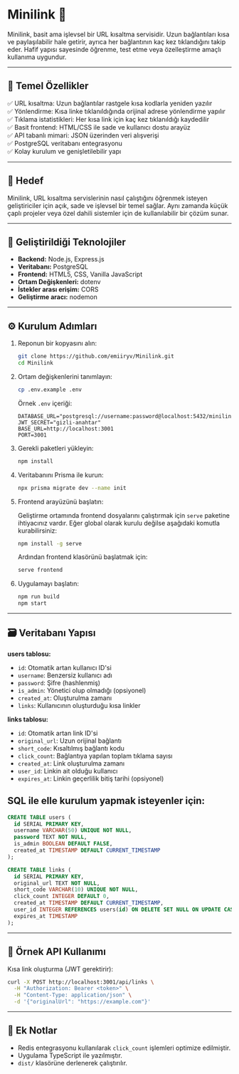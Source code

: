 # Minilink 🔗

Minilink, basit ama işlevsel bir URL kısaltma servisidir. Uzun bağlantıları kısa ve paylaşılabilir hale getirir, ayrıca her bağlantının kaç kez tıklandığını takip eder. Hafif yapısı sayesinde öğrenme, test etme veya özelleştirme amaçlı kullanıma uygundur.

---

## 🚀 Temel Özellikler

✅ URL kısaltma: Uzun bağlantılar rastgele kısa kodlarla yeniden yazılır  
✅ Yönlendirme: Kısa linke tıklanıldığında orijinal adrese yönlendirme yapılır  
✅ Tıklama istatistikleri: Her kısa link için kaç kez tıklanıldığı kaydedilir  
✅ Basit frontend: HTML/CSS ile sade ve kullanıcı dostu arayüz  
✅ API tabanlı mimari: JSON üzerinden veri alışverişi  
✅ PostgreSQL veritabanı entegrasyonu  
✅ Kolay kurulum ve genişletilebilir yapı

---

## 🎯 Hedef

Minilink, URL kısaltma servislerinin nasıl çalıştığını öğrenmek isteyen geliştiriciler için açık, sade ve işlevsel bir temel sağlar. Aynı zamanda küçük çaplı projeler veya özel dahili sistemler için de kullanılabilir bir çözüm sunar.

---

## 📌 Geliştirildiği Teknolojiler

- **Backend:** Node.js, Express.js  
- **Veritabanı:** PostgreSQL  
- **Frontend:** HTML5, CSS, Vanilla JavaScript  
- **Ortam Değişkenleri:** dotenv  
- **İstekler arası erişim:** CORS  
- **Geliştirme aracı:** nodemon  

---

## ⚙️ Kurulum Adımları

1. Reponun bir kopyasını alın:
   ```bash
   git clone https://github.com/emiiryv/Minilink.git
   cd Minilink
   ```

2. Ortam değişkenlerini tanımlayın:
   ```bash
   cp .env.example .env
   ```

   Örnek `.env` içeriği:
   ```
   DATABASE_URL="postgresql://username:password@localhost:5432/minilink"
   JWT_SECRET="gizli-anahtar"
   BASE_URL=http://localhost:3001
   PORT=3001
   ```

3. Gerekli paketleri yükleyin:
   ```bash
   npm install
   ```

4. Veritabanını Prisma ile kurun:
   ```bash
   npx prisma migrate dev --name init
   ```

5. Frontend arayüzünü başlatın:

   Geliştirme ortamında frontend dosyalarını çalıştırmak için `serve` paketine ihtiyacınız vardır. Eğer global olarak kurulu değilse aşağıdaki komutla kurabilirsiniz:

   ```bash
   npm install -g serve
   ```

   Ardından frontend klasörünü başlatmak için:

   ```bash
   serve frontend
   ```

6. Uygulamayı başlatın:
   ```bash
   npm run build
   npm start
   ```

---

## 🗃️ Veritabanı Yapısı

**users tablosu:**
- `id`: Otomatik artan kullanıcı ID'si  
- `username`: Benzersiz kullanıcı adı  
- `password`: Şifre (hashlenmiş)  
- `is_admin`: Yönetici olup olmadığı (opsiyonel)  
- `created_at`: Oluşturulma zamanı  
- `links`: Kullanıcının oluşturduğu kısa linkler

**links tablosu:**
- `id`: Otomatik artan link ID'si  
- `original_url`: Uzun orijinal bağlantı  
- `short_code`: Kısaltılmış bağlantı kodu  
- `click_count`: Bağlantıya yapılan toplam tıklama sayısı  
- `created_at`: Link oluşturulma zamanı  
- `user_id`: Linkin ait olduğu kullanıcı  
- `expires_at`: Linkin geçerlilik bitiş tarihi (opsiyonel)

## **SQL ile elle kurulum yapmak isteyenler için:**

```sql
CREATE TABLE users (
  id SERIAL PRIMARY KEY,
  username VARCHAR(50) UNIQUE NOT NULL,
  password TEXT NOT NULL,
  is_admin BOOLEAN DEFAULT FALSE,
  created_at TIMESTAMP DEFAULT CURRENT_TIMESTAMP
);

CREATE TABLE links (
  id SERIAL PRIMARY KEY,
  original_url TEXT NOT NULL,
  short_code VARCHAR(10) UNIQUE NOT NULL,
  click_count INTEGER DEFAULT 0,
  created_at TIMESTAMP DEFAULT CURRENT_TIMESTAMP,
  user_id INTEGER REFERENCES users(id) ON DELETE SET NULL ON UPDATE CASCADE,
  expires_at TIMESTAMP
);
```
---

## 🧪 Örnek API Kullanımı

Kısa link oluşturma (JWT gerektirir):
```bash
curl -X POST http://localhost:3001/api/links \
  -H "Authorization: Bearer <token>" \
  -H "Content-Type: application/json" \
  -d '{"originalUrl": "https://example.com"}'
```

---

## 📎 Ek Notlar

- Redis entegrasyonu kullanılarak `click_count` işlemleri optimize edilmiştir.
- Uygulama TypeScript ile yazılmıştır.
- `dist/` klasörüne derlenerek çalıştırılır.

